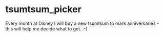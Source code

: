 # tsumtsum_picker

Every month at Disney I will buy a new tsumtsum to mark anniversaries - this will help me decide what to get. :-)
